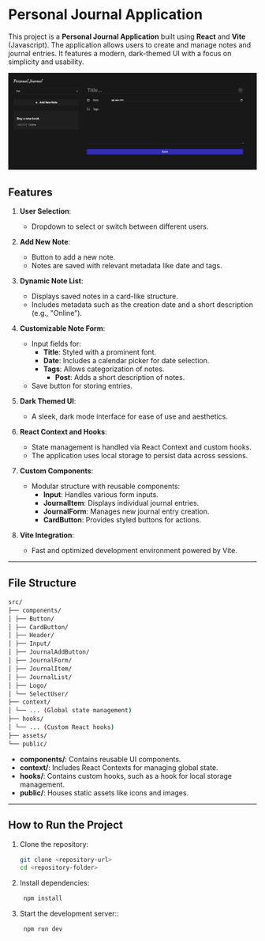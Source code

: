 # Personal Journal Application

This project is a **Personal Journal Application** built using **React** and **Vite** (Javascript). The application allows users to create and manage notes and journal entries. It features a modern, dark-themed UI with a focus on simplicity and usability.

![App Screenshot](./src/assets/screenshot.png)

## Features

1. **User Selection**:
   - Dropdown to select or switch between different users.

2. **Add New Note**:
   - Button to add a new note.
   - Notes are saved with relevant metadata like date and tags.

3. **Dynamic Note List**:
   - Displays saved notes in a card-like structure.
   - Includes metadata such as the creation date and a short description (e.g., "Online").

4. **Customizable Note Form**:
   - Input fields for:
     - **Title**: Styled with a prominent font.
     - **Date**: Includes a calendar picker for date selection.
     - **Tags**: Allows categorization of notes.
		 - **Post**: Adds a short description of notes.
   - Save button for storing entries.

5. **Dark Themed UI**:
   - A sleek, dark mode interface for ease of use and aesthetics.

6. **React Context and Hooks**:
   - State management is handled via React Context and custom hooks.
   - The application uses local storage to persist data across sessions.

7. **Custom Components**:
   - Modular structure with reusable components:
     - **Input**: Handles various form inputs.
     - **JournalItem**: Displays individual journal entries.
     - **JournalForm**: Manages new journal entry creation.
     - **CardButton**: Provides styled buttons for actions.

8. **Vite Integration**:
   - Fast and optimized development environment powered by Vite.

---

## File Structure
```bash
src/
├── components/
│ ├── Button/
│ ├── CardButton/
│ ├── Header/
│ ├── Input/
│ ├── JournalAddButton/
│ ├── JournalForm/
│ ├── JournalItem/
│ ├── JournalList/
│ ├── Logo/
│ └── SelectUser/
├── context/
│ └── ... (Global state management)
├── hooks/
│ └── ... (Custom React hooks)
├── assets/
└── public/
```

- **components/**: Contains reusable UI components.
- **context/**: Includes React Contexts for managing global state.
- **hooks/**: Contains custom hooks, such as a hook for local storage management.
- **public/**: Houses static assets like icons and images.

---

## How to Run the Project

1. Clone the repository:
   ```bash
   git clone <repository-url>
   cd <repository-folder>
	 ```

2. Install dependencies:
   ```bash
	npm install
	 ```
3. Start the development server::
   ```bash
	npm run dev
	 ```
